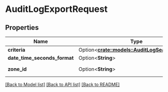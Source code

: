 # AuditLogExportRequest

## Properties

Name | Type | Description | Notes
------------ | ------------- | ------------- | -------------
**criteria** | Option<[**crate::models::AuditLogSearchCriteria**](AuditLogSearchCriteria.md)> |  | [optional]
**date_time_seconds_format** | Option<**String**> |  | [optional]
**zone_id** | Option<**String**> | Timezone Identifier | [optional]

[[Back to Model list]](../README.md#documentation-for-models) [[Back to API list]](../README.md#documentation-for-api-endpoints) [[Back to README]](../README.md)



